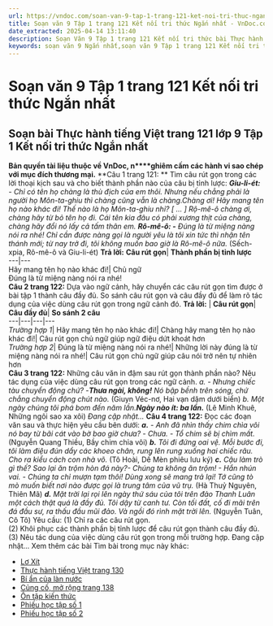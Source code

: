 ```yaml
---
url: https://vndoc.com/soan-van-9-tap-1-trang-121-ket-noi-tri-thuc-ngan-nhat-325437
title: Soạn văn 9 Tập 1 trang 121 Kết nối tri thức Ngắn nhất - VnDoc.com
date_extracted: 2025-04-14 13:11:40
description: Soạn Văn 9 Tập 1 trang 121 Kết nối tri thức bài Thực hành tiếng Việt (Ngắn nhất) gồm phần trả lời ngắn gọn, bám sát các câu hỏi, yêu cầu trong SGK (chỉ có trên VnDoc). Mời các bạn tham khảo.
keywords: soạn văn 9 Ngắn nhất,soạn văn 9 Tập 1 trang 121 Kết nối tri thức Ngắn nhất,Soạn bài Thực hành tiếng Việt trang 121 lớp 9 Tập 1 Kết nối tri thức Ngắn nhất,Soạn bài Thực hành tiếng Việt lớp 9 trang 121 Tập 1 Kết nối tri thức Ngắn nhất,Thực hành tiếng Việt trang 121 lớp 9 Tập 1 Kết nối tri thức,Thực hành tiếng Việt lớp 9 trang 121 Tập 1 Kết nối tri thức,văn 9,ngữ văn 9,soạn văn 9 kết nối tri thức,soạn văn 9 tập 1,giải văn 9,soạn ngữ văn 9,giải ngữ văn 9,giải sgk ngữ văn 9
---
```


# Soạn văn 9 Tập 1 trang 121 Kết nối tri thức Ngắn nhất
## **Soạn bài Thực hành tiếng Việt trang 121 lớp 9 Tập 1 Kết nối tri thức Ngắn nhất**
**Bản quyền tài liệu thuộc về VnDoc, n****ghiêm cấm các hành vi sao chép với mục đích thương mại.**
**Câu 1 trang 121: ** Tìm câu rút gọn trong các lời thoại kịch sau và cho biết thành phần nào của câu bị tỉnh lược:
_**Giu-li-ét:** \- Chỉ có tên họ chàng là thù địch của em thôi. Nhưng nếu chẳng phải là người họ Môn-ta-ghiu thì chàng cũng vẫn là chàng.Chàng ơi\! Hãy mang tên họ nào khác đi\! Thế nào là họ Môn-ta-ghiu nhỉ? \[ ... \] Rộ-mê-ô chàng ơi, chàng hãy từ bỏ tên họ đi. Cái tên kia đâu có phải xương thịt của chàng, chàng hãy đổi nó lấy cả tấm thân em._
_**Rô-mê-ô: -** Đúng là từ miệng nàng nói ra nhé\! Chỉ cần được nàng gọi là người yêu là tôi xin tức thì nhận tên thánh mới; từ nay trở đi, tôi không muốn bao giờ là Rô-mê-ô nữa._
\(Sếch-xpia, Rô-mê-ô và Giu-li-ét\)
**Trả lời:**
**Câu rút gọn**| **Thành phần bị tỉnh lược**  
---|---  
Hãy mang tên họ nào khác đi\!| Chủ ngữ  
Đúng là từ miệng nàng nói ra nhé\!  
**Câu 2 trang 122:** Dựa vào ngữ cảnh, hãy chuyển các câu rút gọn tìm được ở bài tập 1 thành câu đầy đủ. So sánh câu rút gọn và câu đầy đủ để làm rõ tác dụng của việc dùng câu rút gọn trong ngữ cảnh đó.
**Trả lời:**
| **Câu rút gọn**| **Câu đầy đủ**| **So sánh 2 câu**  
---|---|---|---  
 _Trường hợp 1_|  Hãy mang tên họ nào khác đi\!| Chàng hãy mang tên họ nào khác đi\!| Câu rút gọn chủ ngữ giúp ngữ điệu dứt khoát hơn  
 _Trường hợp 2_|  Đúng là từ miệng nàng nói ra nhé\!| Những lời này đúng là từ miệng nàng nói ra nhé\!| Câu rút gọn chủ ngữ giúp câu nói trở nên tự nhiên hơn  
**Câu 3 trang 122:** Những câu văn in đậm sau rút gọn thành phần nào? Nêu tác dụng của việc dùng câu rút gọn trong các ngữ cảnh.
_a. - Nhưng chiếc tàu chuyển động chứ?_
_-**Thưa ngài, không\!** Nó bập bềnh trên sóng, chứ chẳng chuyển động chút nào._
\(Giuyn Véc-nơ, Hai vạn dặm dưới biển\)
_b. Một ngày chúng tôi phá bom đến năm lần.**Ngày nào ít: ba lần.**_
\(Lê Minh Khuê, Những ngôi sao xa xôi\)
_Đang cập nhật..._
**Câu 4 trang 122:** Đọc các đoạn văn sau và thực hiện yêu cầu bên dưới:
_**a.** \- Anh đã nhìn thấy chim chìa vôi nó bay từ bãi cát vào bờ bao giờ chưa?_
_\- Chưa._
_\- Tổ chim sẽ bị chìm mất._
\(Nguyễn Quang Thiều, Bầy chim chỉa vôi\)
_**b.** Tôi đi đứng oai vệ. Mỗi bước đi, tôi làm điệu đún dẩy các khoeo chân, rung lên rung xuống hai chiếc râu. Cho ra kiểu cách con nhà võ._
\(Tô Hoài, Dế Mèn phiêu lưu ký\)
_**c.** Cậu làm trò gì thế? Sao lại ăn trộm hòn đá này?- Chúng ta không ăn trộm\! - Hắn nhún vai. - Chúng ta chỉ mượn tạm thôi\! Dùng xong sẽ mang trả lại\! Tớ cũng tò mò muốn biết nơi nào được gọi là trung tâm của vũ trụ._
\(Hà Thuỷ Nguyên, Thiên Mã\)
_**d.** Mặt trời lại rọi lên ngày thứ sáu của tôi trên đảo Thanh Luân một cách thật quá là đầy đủ. Tôi dậy từ canh tư. Còn tối đất, cố đi mãi trên đá đầu sư, ra thấu đầu mũi đảo. Và ngồi đó rình mặt trời lên._
\(Nguyễn Tuân, Cô Tô\)
Yêu cầu:
\(1\) Chỉ ra các câu rút gọn.  
\(2\) Khôi phục các thành phần bị tỉnh lược để câu rút gọn thành câu đầy đủ.  
\(3\) Nêu tác dung của việc dùng câu rút gọn trong mỗi trường hợp.
Đang cập nhật...
Xem thêm các bài Tìm bài trong mục này khác:
  * [Lơ Xít](</soan-bai-lo-xit-lop-9-ngan-nhat-ket-noi-tri-thuc-325461>)
  * [Thực hành tiếng Việt trang 130](</soan-van-9-tap-1-trang-130-ket-noi-tri-thuc-ngan-nhat-325462>)
  * [Bí ẩn của làn nước](</soan-bai-bi-an-cua-lan-nuoc-lop-9-ngan-nhat-ket-noi-tri-thuc-325465>)
  * [Củng cố, mở rộng trang 138](</soan-van-9-tap-1-trang-138-ket-noi-tri-thuc-ngan-nhat-325467>)
  * [Ôn tập kiến thức](</soan-bai-on-tap-cuoi-hoc-ki-1-on-tap-kien-thuc-lop-9-ngan-nhat-ket-noi-tri-thuc-325505>)
  * [Phiếu học tập số 1](</soan-bai-on-tap-cuoi-hoc-ki-1-phieu-hoc-tap-so-1-lop-9-ngan-nhat-ket-noi-tri-thuc-325508>)
  * [Phiếu học tập số 2](</soan-bai-on-tap-cuoi-hoc-ki-1-phieu-hoc-tap-so-2-lop-9-ngan-nhat-ket-noi-tri-thuc-325511>)

